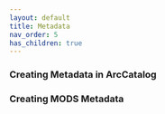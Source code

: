 ```yaml
---
layout: default
title: Metadata
nav_order: 5
has_children: true
---
```


### Creating Metadata in ArcCatalog

### Creating MODS Metadata
